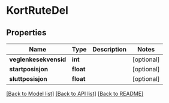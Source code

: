 # KortRuteDel

## Properties
Name | Type | Description | Notes
------------ | ------------- | ------------- | -------------
**veglenkesekvensid** | **int** |  | [optional] 
**startposisjon** | **float** |  | [optional] 
**sluttposisjon** | **float** |  | [optional] 

[[Back to Model list]](../README.md#documentation-for-models) [[Back to API list]](../README.md#documentation-for-api-endpoints) [[Back to README]](../README.md)


